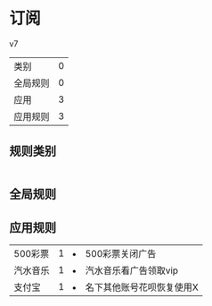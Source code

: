 # 订阅

v7

|||
| - |:-:|
|类别|0|
|全局规则|0|
|应用|3|
|应用规则|3|

## 规则类别

|||
| - |:-:|


## 全局规则



## 应用规则

||||
| - |:-:|-|
|500彩票|1|<li>500彩票关闭广告|
|汽水音乐|1|<li>汽水音乐看广告领取vip|
|支付宝|1|<li>名下其他账号花呗恢复使用X|
